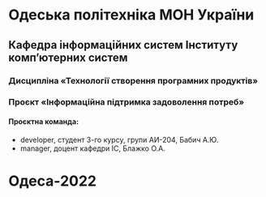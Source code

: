 # Одеська політехніка МОН України 
## Кафедра  інформаційних  систем  Інституту  комп’ютерних  систем  
### Дисципліна «Технології створення програмних продуктів» 
### Проєкт «Інформаційна підтримка задоволення потреб»
#### Проєктна команда: 
-  developer, студент 3-го курсу, групи АИ-204, Бабич А.Ю. 
-  manager, доцент кафедри ІС, Блажко О.А. 
# Одеса-2022 
